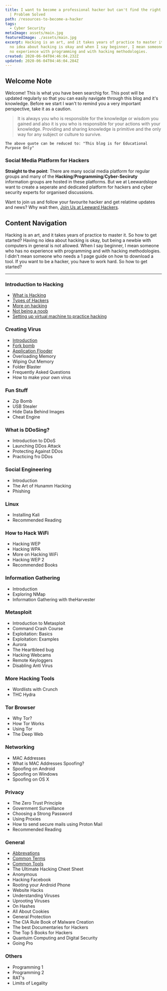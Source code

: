 ```yaml
---
title: I want to become a professional hacker but can't find the right resources
  | Problem Solved
path: /resources-to-become-a-hacker
tags:
  - Cyber Security
metaImage: assets/main.jpg
featuredImage: ./assets/main.jpg
excerpt: Hacking is an art, and it takes years of practice to master it. Having
  no idea about hacking is okay and when I say beginner, I mean someone who has
  no experience with programming and with hacking methodologies.
created: 2020-06-04T04:46:04.232Z
updated: 2020-06-04T04:46:04.284Z
---
```

## Welcome Note

Welcome! This is what you have been searchig for. This post will be updated regularly so that you can easily navigate through this blog and it's knowledge. Before we start I wan't to remind you a very important perspective, take it as a caution. 

> It is always you who is responsible for the knowledge or wisdom you gained and also it is you who is responsible for your actions with your knowledge. Providing and sharing knowledge is primitive and the only way for any subject or culture to survive.

`The above quote can be reduced to: "This blog is for Educational Purpose Only"`

### Social Media Platform for Hackers

**Straight to the point**: There are many social media platform for regular groups and many of the **Hacking**/**Programming**/**Cyber-Seciruty** information groups are hosted in these platforms. But we at Leewardslope want to create a seperate and dedicated platform for hackers and cyber security experts for organised discussions. 

Want to join us and follow your favourite hacker and get relatime updates and news? Why wait then, [Join Us at Leeward Hackers](https://hackers.leewardslope.com/).

## Content Navigation

Hacking is an art, and it takes years of practice to master it. So how to get started? Having no idea about hacking is okay, but being a newbie with computers in general is not allowed. When I say beginner, I mean someone who has no experience with programming and with hacking methodologies. I didn't mean someone who needs a 1 page guide on how to download a tool. If you want to be a hacker, you have to work hard. So how to get started?

- - -

### Introduction to Hacking

* [What is Hacking](https://blog.leewardslope.com/what-is-hacking)
* [Types of Hackers](https://blog.leewardslope.com/types-of-hackers)
* [More on hacking](https://blog.leewardslope.com/more-on-hacking)
* [Not being a noob](https://blog.leewardslope.com/not-being-a-noob)
* [Setting up virtual machine to practice hacking](https://blog.leewardslope.com/setting-up-a-virtual-machine-to-practice-hacking)

### Creating Virus

* [Introduction](https://blog.leewardslope.com/introduction-to-batch-file-viruses)
* [Fork bomb](https://blog.leewardslope.com/fork-bomb)
* [Application Flooder](https://blog.leewardslope.com/application-flooder)
* Overloading Memory
* Wiping Out Memory
* Folder Blaster
* Frequently Asked Questions
* How to make your own virus

### Fun Stuff

* Zip Bomb
* USB Stealer
* Hide Data Behind Images
* Cheat Engine

### What is DDoSing?

* Introduction to DDoS
* Launching DDos Attack
* Protecting Against DDos
* Practicing fro DDos

### Social Engineering

* Introduction
* The Art of Hunamm Hacking
* Phishing

### Linux

* Installing Kali
* Recommended Reading

### How to Hack WiFi

* Hacking WEP
* Hacking WPA
* More on Hacking WiFi
* Hacking WEP 2
* Recommended Books

### Information Gathering

* Introduction
* Exploring NMap
* Information Gathering with theHarvester

### Metasploit

* Introduction to Metasploit
* Command Crash Course
* Exploitation: Basics
* Exploitation: Examples
* Aurora
* The Heartbleed bug
* Hacking Webcams
* Remote Keyloggers
* Disabling Anti Virus

### More Hacking Tools

* Wordlists with Crunch
* THC Hydra

### Tor Browser

* Why Tor?
* How Tor Works
* Using Tor
* The Deep Web

### Networking

* MAC Addresses
* What is MAC Addresses Spoofing?
* Spoofing on Android
* Spoofing on Windows
* Spoofing on OS X

### Privacy

* The Zero Trust Principle
* Government Surveillance
* Choosing a Strong Password
* Using Proxies
* How to send secure mails using Proton Mail
* Recommended Reading

### General

* [Abbrevations](https://blog.leewardslope.com/abbreviations/)
* [Common Terms](https://blog.leewardslope.com/common-terms/)
* [Common Tools](https://blog.leewardslope.com/common-tools/)
* The Ultimate Hacking Cheet Sheet
* Anonymous
* Hacking Facebook
* Rooting your Android Phone
* Website Hacks
* Understanding Viruses
* Uprooting Viruses
* On Hashes
* All About Cookies
* General Protection
* The CIA Rule Book of Malware Creation
* The best Documentaries for Hackers
* The Top 5 Books for Hackers
* Quantuim Computing and Digital Security
* Going Pro

### Others

* Programming 1
* Programming 2
* RAT's
* Limits of Legality